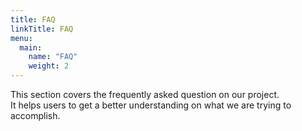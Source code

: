 ```yaml
---
title: FAQ
linkTitle: FAQ
menu:
  main:
    name: "FAQ"
    weight: 2
---
```


This section covers the frequently asked question on our project.  
It helps users to get a better understanding on what we are trying to accomplish.
